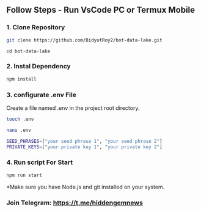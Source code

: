 ## Follow Steps - Run VsCode PC or Termux Mobile

### 1. Clone Repository

```bash
git clone https://github.com/BidyutRoy2/bot-data-lake.git
```

```
cd bot-data-lake
```

### 2. Instal Dependency

```bash
npm install
```

### 3. configurate .env File

Create a file named .env in the project root directory.

```bash
touch .env
```

```bash
nano .env
```

```bash
SEED_PHRASES=["your seed phrase 1", "your seed phrase 2"]
PRIVATE_KEYS=["your private key 1", "your private key 2"]
```

### 4. Run script For Start

```bash
npm run start
```

\*Make sure you have Node.js and git installed on your system.


### Join Telegram: https://t.me/hiddengemnews

